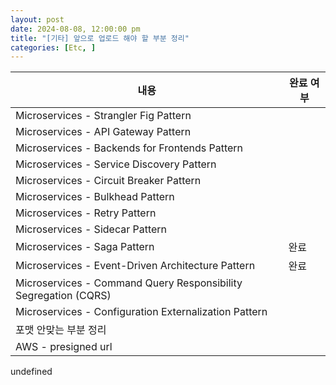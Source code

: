 ```yaml
---
layout: post
date: 2024-08-08, 12:00:00 pm
title: "[기타] 앞으로 업로드 해야 할 부분 정리"
categories: [Etc, ]
---
```



| 내용                                                              | 완료 여부 |
| --------------------------------------------------------------- | ----- |
| Microservices - Strangler Fig Pattern                           |       |
| Microservices - API Gateway Pattern                             |       |
| Microservices - Backends for Frontends Pattern                  |       |
| Microservices - Service Discovery Pattern                       |       |
| Microservices - Circuit Breaker Pattern                         |       |
| Microservices - Bulkhead Pattern                                |       |
| Microservices - Retry Pattern                                   |       |
| Microservices - Sidecar Pattern                                 |       |
| Microservices - Saga Pattern                                    | 완료    |
| Microservices - Event-Driven Architecture Pattern               | 완료    |
| Microservices - Command Query Responsibility Segregation (CQRS) |       |
| Microservices - Configuration Externalization Pattern           |       |
| 포맷 안맞는 부분 정리                                                    |       |
| AWS - presigned url                                             |       |

undefined
